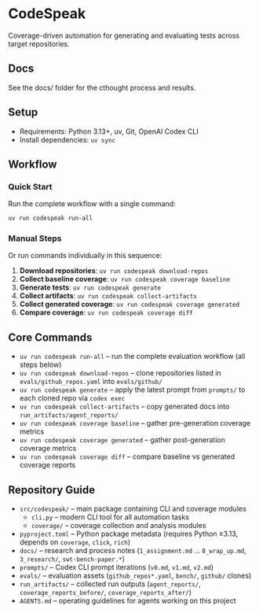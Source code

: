 # CodeSpeak

Coverage-driven automation for generating and evaluating tests across target repositories.

## Docs
See the docs/ folder for the cthought process and results.

## Setup
- Requirements: Python 3.13+, uv, Git, OpenAI Codex CLI
- Install dependencies: `uv sync`

## Workflow

### Quick Start

Run the complete workflow with a single command:

```bash
uv run codespeak run-all
```

### Manual Steps

Or run commands individually in this sequence:

1. **Download repositories**: `uv run codespeak download-repos`
2. **Collect baseline coverage**: `uv run codespeak coverage baseline`
3. **Generate tests**: `uv run codespeak generate`
4. **Collect artifacts**: `uv run codespeak collect-artifacts`
5. **Collect generated coverage**: `uv run codespeak coverage generated`
6. **Compare coverage**: `uv run codespeak coverage diff`

## Core Commands
- `uv run codespeak run-all` – run the complete evaluation workflow (all steps below)
- `uv run codespeak download-repos` – clone repositories listed in `evals/github_repos.yaml` into `evals/github/`
- `uv run codespeak generate` – apply the latest prompt from `prompts/` to each cloned repo via `codex exec`
- `uv run codespeak collect-artifacts` – copy generated docs into `run_artifacts/agent_reports/`
- `uv run codespeak coverage baseline` – gather pre-generation coverage metrics
- `uv run codespeak coverage generated` – gather post-generation coverage metrics
- `uv run codespeak coverage diff` – compare baseline vs generated coverage reports

## Repository Guide
- `src/codespeak/` – main package containing CLI and coverage modules
  - `cli.py` – modern CLI tool for all automation tasks
  - `coverage/` – coverage collection and analysis modules
- `pyproject.toml` – Python package metadata (requires Python ≥3.13, depends on `coverage`, `click`, `rich`)
- `docs/` – research and process notes (`1_assignment.md` … `8_wrap_up.md`, `3_research/`, `swt-bench-paper.*`)
- `prompts/` – Codex CLI prompt iterations (`v0.md`, `v1.md`, `v2.md`)
- `evals/` – evaluation assets (`github_repos*.yaml`, `bench/`, `github/` clones)
- `run_artifacts/` – collected run outputs (`agent_reports/`, `coverage_reports_before/`, `coverage_reports_after/`)
- `AGENTS.md` – operating guidelines for agents working on this project
